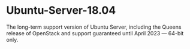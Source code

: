 # Ubuntu-Server-18.04
The long-term support version of Ubuntu Server, including the Queens release of OpenStack and support guaranteed until April 2023 — 64-bit only.
